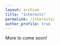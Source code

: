 ```yaml
---
layout: archive
title: "Interests"
permalink: /interests/
author_profile: true
---
```



More to come soon!

